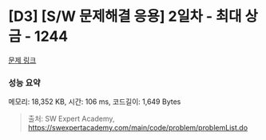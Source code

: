 # [D3] [S/W 문제해결 응용] 2일차 - 최대 상금 - 1244 

[문제 링크](https://swexpertacademy.com/main/code/problem/problemDetail.do?contestProbId=AV15Khn6AN0CFAYD) 

### 성능 요약

메모리: 18,352 KB, 시간: 106 ms, 코드길이: 1,649 Bytes



> 출처: SW Expert Academy, https://swexpertacademy.com/main/code/problem/problemList.do
